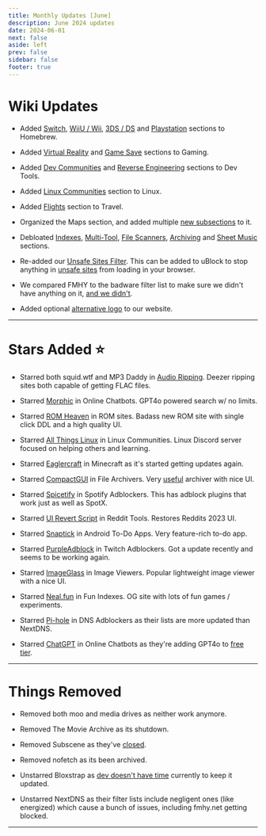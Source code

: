 ```yaml
---
title: Monthly Updates [June]
description: June 2024 updates
date: 2024-06-01
next: false
aside: left
prev: false
sidebar: false
footer: true
---
```



# Wiki Updates

- Added [Switch](https://fmhy.net/gaming-tools#switch-homebrew), [WiiU / Wii](https://fmhy.net/gaming-tools#wii-u-wii-homebrew), [3DS / DS](https://fmhy.net/gaming-tools#_3ds-ds-homebrew) and [Playstation](https://fmhy.net/gaming-tools#playstation-homebrew) sections to Homebrew. 
- Added [Virtual Reality](https://fmhy.net/gamingpiracyguide#virtual-reality) and [Game Save](https://fmhy.net/gaming-tools#game-saves) sections to Gaming.

- Added [Dev Communities](https://fmhy.net/devtools#dev-communities) and [Reverse Engineering](https://fmhy.net/devtools#reverse-engineering) sections to Dev Tools.

- Added [Linux Communities](https://fmhy.net/linuxguide#linux-communities) section to Linux.

- Added [Flights](https://fmhy.net/miscguide#flights) section to Travel.

- Organized the Maps section, and added multiple [new subsections](https://fmhy.net/miscguide#maps) to it. 

- Debloated [Indexes](https://fmhy.net/miscguide#indexes), [Multi-Tool](https://fmhy.net/miscguide#multi-tool-sites), [File Scanners](https://fmhy.net/adblockvpnguide#file-scanners), [Archiving](https://fmhy.net/internet-tools#archiving) and [Sheet Music](https://fmhy.net/storage#music-sheet-collections) sections. 

- Re-added our [Unsafe Sites Filter](https://github.com/WindowsAurora/FMHYFilterlist/). This can be added to uBlock to stop anything in [unsafe sites](https://fmhy.net/unsafesites) from loading in your browser. 

- We compared FMHY to the badware filter list to make sure we didn't have anything on it, [and we didn't](https://ibb.co/9TQ6Nnv).

- Added optional [alternative logo](https://pastebin.com/MDnQPKP3) to our website.

***

# Stars Added ⭐

- Starred both squid.wtf and MP3 Daddy in [Audio Ripping](https://fmhy.net/audiopiracyguide#audio-ripping-sites). Deezer ripping sites both capable of getting FLAC files.

- Starred [Morphic](https://fmhy.net/ai#online-chatbots) in Online Chatbots. GPT4o powered search w/ no limits.

- Starred [ROM Heaven](https://fmhy.net/gamingpiracyguide#rom-sites) in ROM sites. Badass new ROM site with single click DDL and a high quality UI.

- Starred [All Things Linux](https://fmhy.net/linuxguide#linux-communities) in Linux Communities. Linux Discord server focused on helping others and learning.

- Starred [Eaglercraft](https://fmhy.net/gaming-tools#minecraft-tools) in Minecraft as it's started getting updates again. 

- Starred [CompactGUI](https://fmhy.net/file-tools#file-archivers) in File Archivers. Very [useful](https://ibb.co/xm23Xbh) archiver with nice UI.

- Starred [Spicetify](https://fmhy.net/audiopiracyguide#spotify-adblockers) in Spotify Adblockers. This has adblock plugins that work just as well as SpotX.

- Starred [UI Revert Script](https://fmhy.net/social-media-tools#reddit-tools) in Reddit Tools. Restores Reddits 2023 UI.

- Starred [Snaptick](https://fmhy.net/storage#to-do-apps) in Android To-Do Apps. Very feature-rich to-do app.

- Starred [PurpleAdblock](https://fmhy.net/social-media-tools#twitch-adblockers) in Twitch Adblockers. Got a update recently and seems to be working again.

- Starred [ImageGlass](https://fmhy.net/img-tools#image-viewers) in Image Viewers. Popular lightweight image viewer with a nice UI.

- Starred [Neal.fun](https://fmhy.net/storage#fun-indexes) in Fun Indexes. OG site with lots of fun games / experiments.

- Starred [Pi-hole](https://fmhy.net/adblockvpnguide#dns-adblocking) in DNS Adblockers as their lists are more updated than NextDNS.

- Starred [ChatGPT](https://fmhy.net/ai#online-chatbots) in Online Chatbots as they're adding GPT4o to [free tier](https://help.openai.com/en/articles/7102672-how-can-i-access-gpt-4-gpt-4-turbo-and-gpt-4o).

***
 
# Things Removed

- Removed both moo and media drives as neither work anymore.

- Removed The Movie Archive as its shutdown.

- Removed Subscene as they've [closed](https://ibb.co/SVX41NW).

- Removed nofetch as its been archived.

- Unstarred Bloxstrap as [dev doesn't have time](https://github.com/pizzaboxer/bloxstrap/wiki/Addressing-usability-problems-with-Bloxstrap-v2.5.4) currently to keep it updated.

- Unstarred NextDNS as their filter lists include negligent ones (like energized) which cause a bunch of issues, including fmhy.net getting blocked.

---
